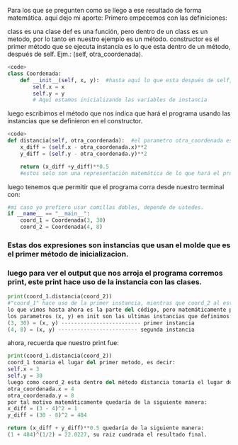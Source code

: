 Para los que se pregunten como se llego a ese resultado de forma matemática. aquí dejo mi aporte:
Primero empecemos con las definiciones:

class es una clase
def es una función, pero dentro de un class es un metodo, por lo tanto en nuestro ejemplo es un método.
constructor es el primer método que se ejecuta
instancia es lo que esta dentro de un método, después de self. Ejm.: (self, otra_coordenada).

```py
<code>
class Coordenada:
	def __init__(self, x, y):  #hasta aquí lo que esta después de self, solo son parametros.
		self.x = x
		self.y = y  
		# Aquí estamos inicializando las variables de instancia
```

luego escribimos el método que nos indica que hará el programa usando las instancias que se definieron en el constructor.

```py
<code>
def distancia(self, otra_coordenada):  #el parametro otra_coordenada es una instancia, que hara uso del molde en la primer clase de inicializacion, la cual usaremos despues, tomar atencion.
	x_diff = (self.x - otra_coordenada.x)**2
	y_diff = (self.y - otra_coordenada.y)**2

	return (x_diff +y_diff)**0.5
	#estos solo son una representación matemática de lo que hará el programa (lo explicare después)
```

luego tenemos que permitir que el programa corra desde nuestro terminal con:

```py
#mi caso yo prefiero usar comillas dobles, depende de ustedes.
if __name__ == "__main__": 
	coord_1 = Coordenada(3, 30)
	coord_2 = Coordenada(4, 8)
```
### Estas dos expresiones son instancias que usan el molde que es el primer método de inicializacion.
### luego para ver el output que nos arroja el programa corremos print, este print hace uso de la instancia con las clases.

```py
print(coord_1.distancia(coord_2))
#"coord_1" hace uso de la primer instancia, mientras que coord_2 al estar dentro del metodo distancia, ocupa el lugar de otra_coordenada. (entender esta parte es muy importante)
lo que vimos hasta ahora es la parte del código, pero matemáticamente pasa lo siguiente:
los parametros (x, y) en init son las ultimas instancias que definimos:
(3, 30) = (x, y) ------------------------- primer instancia
(4, 8) = (x, y) ------------------------- segunda instancia
```

ahora, recuerda que nuestro print fue:

```py
print(coord_1.distancia(coord_2))
coord_1 tomaria el lugar del primer metodo, es decir:
self.x = 3
self.y = 30
luego como coord_2 esta dentro del método distancia tomaría el lugar de la instancia “otra_coordenada” pero lo mas interesante es que esta instancia hace uso del molde en el primer método:
otra_coordenada.x = 4
otra_coordenada.y = 8
por tal motivo matemáticamente quedaría de la siguiente manera:
x_diff = (3 - 4)^2 = 1
y_diff = (30 - 8)^2 = 484

return (x_diff + y_diff)**0.5 quedaría de la siguiente manera:
(1 + 484)^(1/2) = 22.0227, su raiz cuadrada el resultado final.
```
